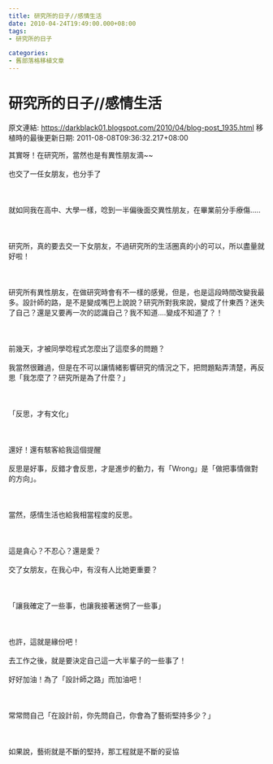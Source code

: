```yaml
---
title: 研究所的日子//感情生活
date: 2010-04-24T19:49:00.000+08:00
tags: 
- 研究所的日子

categories:
- 舊部落格移植文章
---
```


# 研究所的日子//感情生活

原文連結: https://darkblack01.blogspot.com/2010/04/blog-post_1935.html
移植時的最後更新日期: 2011-08-08T09:36:32.217+08:00

其實呀！在研究所，當然也是有異性朋友滴~~<br /><br />也交了一任女朋友，也分手了<br /><br /><br /><br />就如同我在高中、大學一樣，唸到一半偏後面交異性朋友，在畢業前分手療傷.....<br /><br /><br /><br />研究所，真的要去交一下女朋友，不過研究所的生活圈真的小的可以，所以盡量就好啦！<br /><br /><a name='more'></a><br /><br />研究所有異性朋友，在做研究時會有不一樣的感覺，但是，也是這段時間改變我最多。設計師的路，是不是變成嘴巴上說說？研究所對我來說，變成了什東西？迷失了自己？還是又要再一次的認識自己？我不知道....變成不知道了？！<br /><br /><br /><br />前幾天，才被同學唸程式怎麼出了這麼多的問題？<br /><br />我當然很難過，但是在不可以讓情緒影響研究的情況之下，把問題點弄清楚，再反思「我怎麼了？研究所是為了什麼？」<br /><br /><br /><br />「反思，才有文化」<br /><br /><br /><br />還好！還有駭客給我這個提醒<br /><br />反思是好事，反錯才會反思，才是進步的動力，有「Wrong」是「做把事情做對的方向」。<br /><br /><br /><br />當然，感情生活也給我相當程度的反思。<br /><br /><br /><br />這是貪心？不忍心？還是愛？<br /><br />交了女朋友，在我心中，有沒有人比她更重要？<br /><br /><br /><br />「讓我確定了一些事，也讓我接著迷惘了一些事」<br /><br /><br /><br />也許，這就是緣份吧！<br /><br />去工作之後，就是要決定自己這一大半輩子的一些事了！<br /><br />好好加油！為了「設計師之路」而加油吧！<br /><br /><br /><br />常常問自己「在設計前，你先問自己，你會為了藝術堅持多少？」<br /><br /><br /><br />如果說，藝術就是不斷的堅持，那工程就是不斷的妥協
